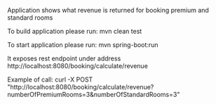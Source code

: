 Application shows what revenue is returned for booking premium and standard rooms

To build application please run: mvn clean test

To start application please run: mvn spring-boot:run  

It exposes rest endpoint under address http://localhost:8080/booking/calculate/revenue

Example of call: curl -X POST "http://localhost:8080/booking/calculate/revenue?numberOfPremiumRooms=3&numberOfStandardRooms=3"

